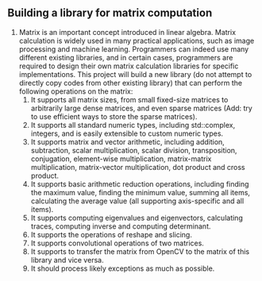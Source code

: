 <!--
 * @Organization: SUSTech
 * @Author: nanoseeds
 * @Date: 2020-05-07 10:09:50
 * @LastEditTime: 2020-05-07 10:39:19
 * @License: CC-BY-NC-SA_V4_0 or any later version 
 -->
## Building a library for matrix computation

1. Matrix is an important concept introduced in linear algebra. Matrix calculation is widely used in many practical applications, such as image processing and machine learning. Programmers can indeed use many different existing libraries, and in certain cases, programmers are required to design their own matrix calculation libraries for specific implementations. This project will build a new library (do not attempt to directly copy codes from other existing library) that can perform the following operations on the matrix:
    1.  It supports all matrix sizes, from small fixed-size matrices to arbitrarily large dense matrices, and even sparse matrices (Add: try to use efficient ways to store the sparse matrices).
    2.  It supports all standard numeric types, including std::complex, integers, and is easily extensible to custom numeric types.
    3.  It supports matrix and vector arithmetic, including addition, subtraction, scalar multiplication, scalar division, transposition, conjugation, element-wise multiplication, matrix-matrix multiplication, matrix-vector multiplication, dot product and cross product.
    4.  It supports basic arithmetic reduction operations, including finding the maximum value, finding the minimum value, summing all items, calculating the average value (all supporting axis-specific and all items).
    5.  It supports computing eigenvalues and eigenvectors, calculating traces, computing inverse and computing determinant.
    6.  It supports the operations of reshape and slicing.
    7.  It supports convolutional operations of two matrices.
    8.  It supports to transfer the matrix from OpenCV to the matrix of this library and vice versa.
    9.  It should process likely exceptions as much as possible.
